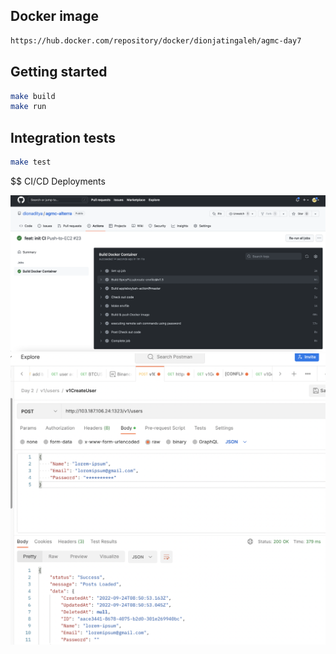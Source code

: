 ## Docker image

```bash
https://hub.docker.com/repository/docker/dionjatingaleh/agmc-day7
```

## Getting started

```bash
make build
make run
```

## Integration tests

```bash
make test
```

$$ CI/CD Deployments

![success pipeline](images/ci.png)
![success pipeline](images/result.png)